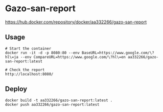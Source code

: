 # Gazo-san-report

https://hub.docker.com/repository/docker/aa332266/gazo-san-report


## Usage
```
# Start the container
docker run -it -d -p 8080:80 --env BaseURL=https://www.google.com/\?hl\=ja --env CompareURL=https://www.google.com/\?hl\=en aa332266/gazo-san-report:latest

# Check the report
http://localhost:8080/
```
## Deploy
```
docker build -t aa332266/gazo-san-report:latest .
docker push aa332266/gazo-san-report:latest
```
